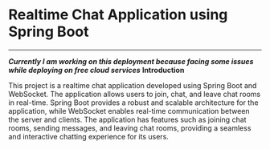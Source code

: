 Realtime Chat Application using Spring Boot
===========================================================

* * *
**_Currently I am working on this deployment because facing some issues while deploying on free cloud services_**
**Introduction**

This project is a realtime chat application developed using Spring Boot and WebSocket. The application allows users to join, chat, and leave chat rooms in real-time. Spring Boot provides a robust and scalable architecture for the application, while WebSocket enables real-time communication between the server and clients. The application has features such as joining chat rooms, sending messages, and leaving chat rooms, providing a seamless and interactive chatting experience for its users.



